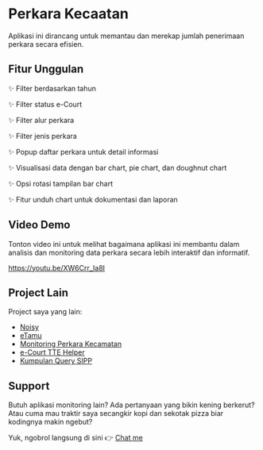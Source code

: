 # Perkara Kecaatan

Aplikasi ini dirancang untuk memantau dan merekap jumlah penerimaan perkara secara efisien.


## Fitur Unggulan


✨ Filter berdasarkan tahun

✨ Filter status e-Court

✨ Filter alur perkara

✨ Filter jenis perkara

✨ Popup daftar perkara untuk detail informasi

✨ Visualisasi data dengan bar chart, pie chart, dan doughnut chart

✨ Opsi rotasi tampilan bar chart

✨ Fitur unduh chart untuk dokumentasi dan laporan


## Video Demo

Tonton video ini untuk melihat bagaimana aplikasi ini membantu dalam analisis dan monitoring data perkara secara lebih interaktif dan informatif.

https://youtu.be/XW6Crr_Ia8I



## Project Lain
Project saya yang lain:
- [Noisy](https://github.com/chakoochandra/noisy)
- [eTamu](https://github.com/chakoochandra/etamu)
- [Monitoring Perkara Kecamatan](https://github.com/chakoochandra/perkara-kecamatan)
- [e-Court TTE Helper](https://github.com/chakoochandra/ecourt-tte-helper)
- [Kumpulan Query SIPP](https://github.com/chakoochandra/sipp_query)

  
## Support

Butuh aplikasi monitoring lain? Ada pertanyaan yang bikin kening berkerut?
Atau cuma mau traktir saya secangkir kopi dan sekotak pizza biar kodingnya makin ngebut?

Yuk, ngobrol langsung di sini 👉 [Chat me](https://dialogwa.web.id/chat/6287778299688) 